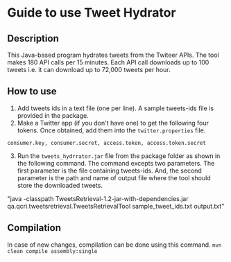 # Guide to use Tweet Hydrator


## Description
This Java-based program hydrates tweets from the Twiteer APIs. The tool makes 180 API calls per 15 minutes. Each API call downloads up to 100 tweets i.e. it can download up to 72,000 tweets per hour.


## How to use

1. Add tweets ids in a text file (one per line). A sample tweets-ids file is provided in the package.
2. Make a Twitter app (if you don't have one) to get the following four tokens. Once obtained, add them into the `twitter.properties` file.

`consumer.key, consumer.secret, access.token, access.token.secret`

3. Run the `tweets_hydrrator.jar` file from the package folder as shown in the following command. The command excepts two parameters. The first parameter is the file containing tweets-ids. And, the second parameter is the path and name of output file where the tool should store the downloaded tweets.

"java -classpath TweetsRetrieval-1.2-jar-with-dependencies.jar qa.qcri.tweetsretrieval.TweetsRetrievalTool sample_tweet_ids.txt output.txt"

## Compilation
In case of new changes, compilation can be done using this command.
`mvn clean compile assembly:single`
